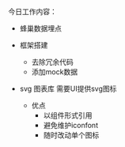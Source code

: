 今日工作内容： 
  - 蜂巢数据埋点
  - 框架搭建
    - 去除冗余代码
    - 添加mock数据

  - svg 图表库
    需要UI提供svg图标
    - 优点
      - 以组件形式引用
      - 避免维护iconfont
      - 随时改动单个图标